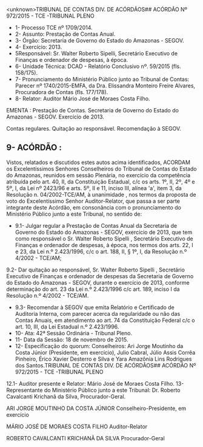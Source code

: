 &lt;unknown&gt;TRIBUNAL DE CONTAS DIV. DE ACÓRDÃOS## ACÓRDÃO Nº 972/2015 - TCE -TRIBUNAL PLENO

- 1- Processo TCE nº 1709/2014.
- 2- Assunto: Prestação de Contas Anual.
- 3- Órgão: Secretaria de Governo do Estado do Amazonas - SEGOV.
- 4- Exercício: 2013.
- 5Responsável: Sr. Walter Roberto Sipelli, Secretário Executivo de Finanças  e ordenador de despesas, à época.
- 6- Unidade Técnica: DCAD - Relatório Conclusivo nº. 59/2015 (fls. 158/175).
- 7-  Pronunciamento  do Ministério Público  junto  ao Tribunal  de Contas: Parecer  nº 1740/2015-EMFA, da Dra. Elissandra Monteiro Freire Alvares, Procuradora de Contas (fls. 177/178).
- 8- Relator: Auditor Mário José de Moraes Costa Filho.

EMENTA : Prestação  de  Contas.  Secretaria  de Governo  do  Estado  do  Amazonas  -  SEGOV. Exercício de 2013.

Contas regulares. Quitação ao responsável. Recomendação à SEGOV.

## 9- ACÓRDÃO :

Vistos, relatados e discutidos estes autos acima identificados, ACORDAM os Excelentíssimos Senhores Conselheiros do Tribunal de Contas do Estado do Amazonas, reunidos em sessão Plenária, no exercício da competência atribuída pelo art.  40,  II, da Constituição Estadual, c/c os arts. 1º, II, 2º, 4º e 5º, I, da Lei nº 2423/96 e arts. 5º, II e 11, inciso  III,  alínea  'a',  item  3,  da  Resolução  n.  04/2002-TCE/AM, à  unanimidade ,  nos termos da proposta de voto do Excelentíssimo Senhor Auditor-Relator, que passa a ser parte integrante deste  Acórdão, em consonância com o pronunciamento do  Ministério Público junto a este Tribunal, no sentido de:

- 9.1- Julgar regular a Prestação de Contas Anual da Secretaria de Governo do Estado do Amazonas - SEGOV, exercício de 2013, que tem como responsável o Sr. Walter Roberto Sipelli ,  Secretário  Executivo de Finanças e ordenador de despesas, à época, nos termos dos arts. 22, I e 23, da Lei n.º 2.423/1996, c/c o art. 188, II, § 1º, I, da Resolução n.º 4/2002 - TCE/AM;

9.2-  Dar  quitação ao  responsável, Sr.  Walter  Roberto  Sipelli ,  Secretário Executivo de Finanças e ordenador de despesas da Secretaria de Governo do Estado do Amazonas - SEGOV, durante o exercício de 2013, conforme determinação do art. 23 da Lei n.º 2.423/1996 c/c art. 189, inciso I da Resolução n.º 4/2002 - TCE/AM.

- 9.3-  Recomendar à SEGOV que  emita  Relatório  e  Certificado  de  Auditoria Interna, com parecer acerca da regularidade ou não das Contas Anuais, em atendimento ao art. 74 da Constituição Federal c/c o art. 10, III, da Lei Estadual n.º 2.423/1996.
- 10- Ata: 42ª Sessão Ordinária - Tribunal Pleno.
- 11- Data da Sessão: 18 de novembro de 2015.
- 12-  Especificação  do  quorum: Conselheiros:  Ari  Jorge  Moutinho  da  Costa  Júnior (Presidente, em exercício), Julio Cabral, Júlio Assis Corrêa Pinheiro, Érico Xavier Desterro e Silva e Yara Amazônia Lins Rodrigues dos Santos.TRIBUNAL DE CONTAS DIV. DE ACÓRDÃOS## ACÓRDÃO Nº 972/2015 - TCE -TRIBUNAL PLENO

12.1- Auditor presente e Relator: Mário José de Moraes Costa Filho. 13- Representante do Ministério Público junto a este Tribunal: Dr. Roberto Cavalcanti Krichanã da Silva, Procurador-Geral.

ARI JORGE MOUTINHO DA COSTA JÚNIOR Conselheiro-Presidente, em exercício

MÁRIO JOSÉ DE MORAES COSTA FILHO Auditor-Relator

ROBERTO CAVALCANTI KRICHANÃ DA SILVA Procurador-Geral